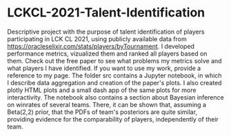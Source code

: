 # LCKCL-2021-Talent-Identification
Descriptive project with the purpose of talent identification of players participating in LCK CL 2021, using publicly available data from https://oracleselixir.com/stats/players/byTournament. I developed performance metrics, vizualized them and ranked all players based on them. Check out the free paper to see what problems my metrics solve and what players I have identified. If you want to use my work, provide a reference to my page. The folder src contains a Jupyter notebook, in which I describe data aggregation and creation of the paper's plots. I also created plotly HTML plots and a small dash app of the same plots for more interactivity.
The notebook also contains a section about Bayesian inference on winrates of several teams. There, it can be shown that, assuming a Beta(2,2) prior, that the PDFs of team's posteriors are quite similar, providing evidence for the comparability of players, independently of their team.
